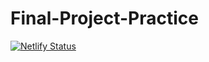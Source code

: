 # Final-Project-Practice
[![Netlify Status](https://api.netlify.com/api/v1/badges/5d9a242f-70b9-47f8-9db6-02eabf17d2ac/deploy-status)](https://app.netlify.com/sites/tocos/deploys)
